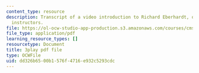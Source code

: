 ```yaml
---
content_type: resource
description: Transcript of a video introduction to Richard Eberhardt, one of the course
  instructors.
file: https://ol-ocw-studio-app-production.s3.amazonaws.com/courses/cms-611j-creating-video-games-fall-2014/dd326b6500b1576f4716e932c5293cdc_HpACiptk990.pdf
file_type: application/pdf
learning_resource_types: []
resourcetype: Document
title: 3play pdf file
type: OCWFile
uid: dd326b65-00b1-576f-4716-e932c5293cdc
---
```

